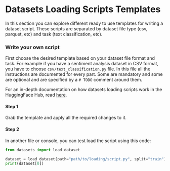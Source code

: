 # Datasets Loading Scripts Templates
In this section you can explore different ready to use templates for writing a dataset script.
These scripts are separated by dataset file type (csv, parquet, etc) and task (text classification, etc).

### Write your own script
First choose the desired template based on your dataset file format and task.
For example if you have a sentiment analysis dataset in CSV format, you have to choose 
`csv/text_classification.py` file. In this file all the instructions are documented for every part.
Some are mandatory and some are optional and are specified by a `# TODO` comment around them.

For an in-depth documentation on how datasets loading scripts work in the HuggingFace Hub, read [here](https://huggingface.co/docs/datasets/dataset_script).

#### Step 1
Grab the template and apply all the required changes to it. 
#### Step 2
In another file or console, you can test load the script using this code:
```python
from datasets import load_dataset

dataset = load_dataset(path="path/to/loading/script.py", split="train")
print(dataset[0])

```
